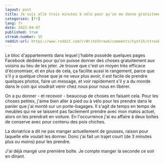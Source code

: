 ```yaml
---
layout: post
title: Je suis allé trois minutes à vélo pour qu'on me donne gratuitement deux boîtes de conserve remplies de pois chiches 
categories: [fr]
lang: fr
date: 2022-04-07
published: true
streak-number: 15
reddit-url: https://www.reddit.com/r/WriteStreak/comments/tyot1h/streak_15_je_suis_allé_trois_minutes_à_vélo_pour/
---
```

Le bloc d'appartements dans lequel j'habite possède quelques pages Facebook dédiées pour qu'on puisse donner des choses gratuitement aux voisins au lieu de les jeter. Je trouve que c'est un moyen très efficace d'économiser, et en plus de cela, ça facilite aussi le rangement, parce que s'il y a quelque chose que je ne veux plus avoir, il est facile de prendre quelques photos, faire un message, et voir rapidement s'il y a du monde dans le coin qui voudrait venir chez nous pour nous en libérer.

On a pu donner - et recevoir - beaucoup de choses en faisant cela. Pour les choses petites, j'aime bien aller à pied ou à vélo pour les prendre dans le panier que j'ai monté sur un porte-bagages. Il s'agit de temps en temps de meubles qui ne se laissent pas facilement prendre avec mon matos actuel, alors on les prendrait en voiture. En l'occurrence j'ai eu affaire à deux boîtes de conserve avec pour contenu des pois chiches.

La donatrice a dit ne pas manger actuellement de gousses, raison pour laquelle elle voulait les donner. Donc j'ai fait un trajet court (de 3 minutes plus ou moins) pour les prendre.

J'ai déjà mangé une première boîte. Je compte manger la seconde ce soir en dînant.
